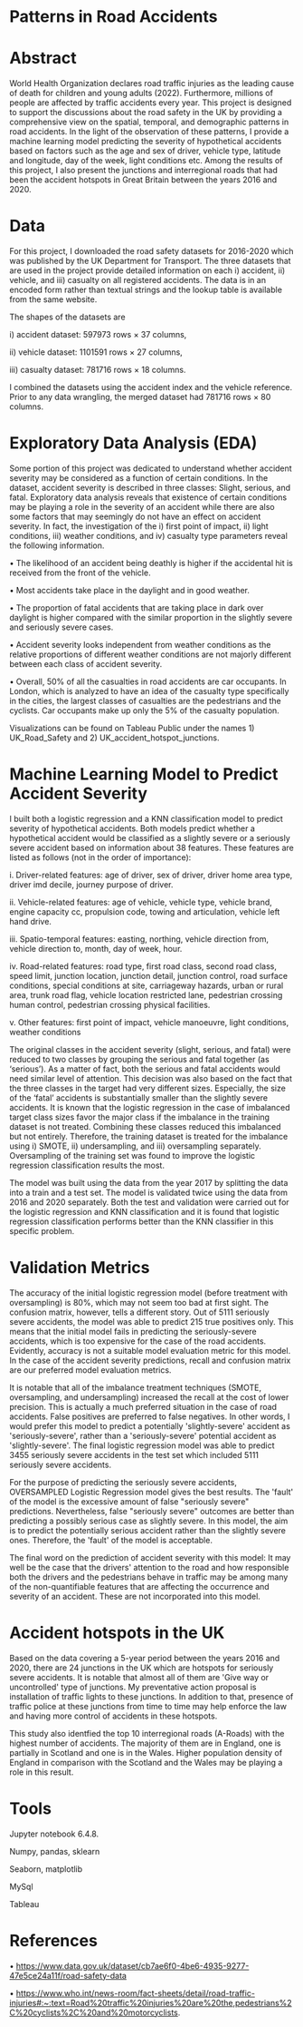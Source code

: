 # Patterns in Road Accidents

# Abstract
World Health Organization declares road traffic injuries as the leading cause of death for children and young adults (2022). Furthermore, millions of people are affected by traffic accidents every year. This project is designed to support the discussions about the road safety in the UK by providing a comprehensive view on the spatial, temporal, and demographic patterns in road accidents. In the light of the observation of these patterns, I provide a machine learning model predicting the severity of hypothetical accidents based on factors such as the age and sex of driver, vehicle type, latitude and longitude, day of the week, light conditions etc. Among the results of this project, I also present the junctions and interregional roads that had been the accident hotspots in Great Britain between the years 2016 and 2020.

# Data
For this project, I downloaded the road safety datasets for 2016-2020 which was published by the UK Department for Transport. The three datasets that are used in the project provide detailed information on each i) accident, ii) vehicle, and iii) casualty on all registered accidents. The data is in an encoded form rather than textual strings and the lookup table is available from the same website.

The shapes of the datasets are

i)	accident dataset: 597973 rows × 37 columns, 

ii)	vehicle dataset: 1101591 rows × 27 columns, 

iii)	casualty dataset: 781716 rows × 18 columns.

I combined the datasets using the accident index and the vehicle reference. Prior to any data wrangling, the merged dataset had 781716 rows × 80 columns.

# Exploratory Data Analysis (EDA)

Some portion of this project was dedicated to understand whether accident severity may be considered as a function of certain conditions. In the dataset, accident severity is described in three classes: Slight, serious, and fatal. Exploratory data analysis reveals that existence of certain conditions may be playing a role in the severity of an accident while there are also some factors that may seemingly do not have an effect on accident severity. In fact, the investigation of the i) first point of impact, ii) light conditions, iii) weather conditions, and iv) casualty type parameters reveal the following information. 

•	The likelihood of an accident being deathly is higher if the accidental hit is received from the front of the vehicle.

•	Most accidents take place in the daylight and in good weather. 

•	The proportion of fatal accidents that are taking place in dark over daylight is higher compared with the similar proportion in the slightly severe and seriously severe cases. 

•	Accident severity looks independent from weather conditions as the relative proportions of different weather conditions are not majorly different between each class of accident severity.

•	Overall, 50% of all the casualties in road accidents are car occupants. In London, which is analyzed to have an idea of the casualty type specifically in the cities, the largest classes of casualties are the pedestrians and the cyclists. Car occupants make up only the 5% of the casualty population.

Visualizations can be found on Tableau Public under the names 1) UK_Road_Safety and 2) UK_accident_hotspot_junctions.

# Machine Learning Model to Predict Accident Severity

I built both a logistic regression and a KNN classification model to predict severity of hypothetical accidents. Both models predict whether a hypothetical accident would be classified as a slightly severe or a seriously severe accident based on information about 38 features. These features are listed as follows (not in the order of importance):

i.	Driver-related features: age of driver, sex of driver, driver home area type, driver imd decile, journey purpose of driver.

ii.	Vehicle-related features: age of vehicle, vehicle type, vehicle brand, engine capacity cc, propulsion code, towing and articulation, vehicle left hand drive.

iii.	Spatio-temporal features: easting, northing, vehicle direction from, vehicle direction to, month, day of week, hour.

iv.	Road-related features: road type, first road class, second road class, speed limit, junction location, junction detail, junction control, road surface conditions, special conditions at site, carriageway hazards, urban or rural area, trunk road flag, vehicle location restricted lane, pedestrian crossing human control, pedestrian crossing physical facilities.

v.	Other features: first point of impact, vehicle manoeuvre, light conditions, weather conditions

The original classes in the accident severity (slight, serious, and fatal) were reduced to two classes by grouping the serious and fatal together (as ‘serious’). As a matter of fact, both the serious and fatal accidents would need similar level of attention. This decision was also based on the fact that the three classes in the target had very different sizes. Especially, the size of the ‘fatal’ accidents is substantially smaller than the slightly severe accidents. It is known that the logistic regression in the case of imbalanced target class sizes favor the major class if the imbalance in the training dataset is not treated. Combining these classes reduced this imbalanced but not entirely. Therefore, the training dataset is treated for the imbalance using i) SMOTE, ii) undersampling, and iii) oversampling separately. Oversampling of the training set was found to improve the logistic regression classification results the most.

The model was built using the data from the year 2017 by splitting the data into a train and a test set. The model is validated twice using the data from 2016 and 2020 separately. Both the test and validation were carried out for the logistic regression and KNN classification and it is found that logistic regression classification performs better than the KNN classifier in this specific problem.

# Validation Metrics

The accuracy of the initial logistic regression model (before treatment with oversampling) is 80%, which may not seem too bad at first sight. The confusion matrix, however, tells a different story. Out of 5111 seriously severe accidents, the model was able to predict 215 true positives only. This means that the initial model fails in predicting the seriously-severe accidents, which is too expensive for the case of the road accidents. Evidently, accuracy is not a suitable model evaluation metric for this model. In the case of the accident severity predictions, recall and confusion matrix are our preferred model evaluation metrics.

It is notable that all of the imbalance treatment techniques (SMOTE, oversampling, and undersampling) increased the recall at the cost of lower precision. This is actually a much preferred situation in the case of road accidents. False positives are preferred to false negatives. In other words, I would prefer this model to predict a potentially 'slightly-severe' accident as 'seriously-severe', rather than a 'seriously-severe' potential accident as 'slightly-severe'. The final logistic regression model was able to predict 3455 seriously severe accidents in the test set which included 5111 seriously severe accidents.

For the purpose of predicting the seriously severe accidents, OVERSAMPLED Logistic Regression model gives the best results. The 'fault' of the model is the excessive amount of false "seriously severe" predictions. Nevertheless, false "seriously severe" outcomes are better than predicting a possibly serious case as slightly severe. In this model, the aim is to predict the potentially serious accident rather than the slightly severe ones. Therefore, the 'fault' of the model is acceptable.

The final word on the prediction of accident severity with this model: It may well be the case that the drivers' attention to the road and how responsible both the drivers and the pedestrians behave in traffic may be among many of the non-quantifiable features that are affecting the occurrence and severity of an accident. These are not incorporated into this model.

# Accident hotspots in the UK

Based on the data covering a 5-year period between the years 2016 and 2020, there are 24 junctions in the UK which are hotspots for seriously severe accidents. It is notable that almost all of them are 'Give way or uncontrolled' type of junctions. My preventative action proposal is installation of traffic lights to these junctions. In addition to that, presence of traffic police at these junctions from time to time may help enforce the law and having more control of accidents in these hotspots.

This study also identfied the top 10 interregional roads (A-Roads) with the highest number of accidents. The majority of them are in England, one is partially in Scotland and one is in the Wales. Higher population density of England in comparison with the Scotland and the Wales may be playing a role in this result.

# Tools

Jupyter notebook 6.4.8.

Numpy, pandas, sklearn

Seaborn, matplotlib

MySql

Tableau

# References
•	https://www.data.gov.uk/dataset/cb7ae6f0-4be6-4935-9277-47e5ce24a11f/road-safety-data

•	https://www.who.int/news-room/fact-sheets/detail/road-traffic-injuries#:~:text=Road%20traffic%20injuries%20are%20the,pedestrians%2C%20cyclists%2C%20and%20motorcyclists.

